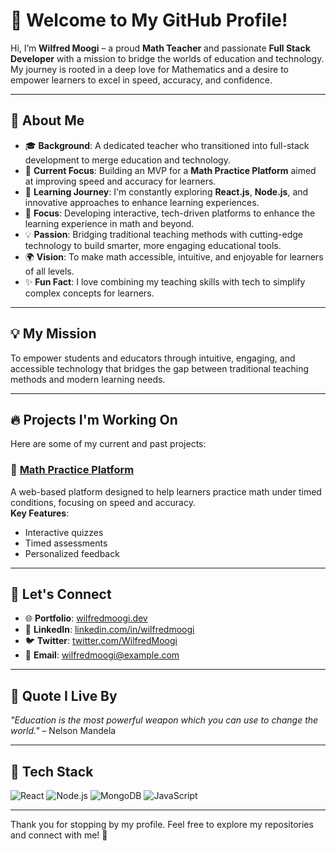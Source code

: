 # 👋 Welcome to My GitHub Profile!

Hi, I’m **Wilfred Moogi** – a proud **Math Teacher** and passionate **Full Stack Developer** with a mission to bridge the worlds of education and technology. My journey is rooted in a deep love for Mathematics and a desire to empower learners to excel in speed, accuracy, and confidence.

---

## 🌟 About Me
- 🎓 **Background**: A dedicated teacher who transitioned into full-stack development to merge education and technology.
- 🔭 **Current Focus**: Building an MVP for a **Math Practice Platform** aimed at improving speed and accuracy for learners.
- 🌱 **Learning Journey**: I'm constantly exploring **React.js**, **Node.js**, and innovative approaches to enhance learning experiences.
- 🔭 **Focus**: Developing interactive, tech-driven platforms to enhance the learning experience in math and beyond.
- 💡 **Passion**: Bridging traditional teaching methods with cutting-edge technology to build smarter, more engaging educational tools.
- 🌍 **Vision**: To make math accessible, intuitive, and enjoyable for learners of all levels.
- ✨ **Fun Fact**: I love combining my teaching skills with tech to simplify complex concepts for learners.

---

## 💡 My Mission
To empower students and educators through intuitive, engaging, and accessible technology that bridges the gap between traditional teaching methods and modern learning needs.

---

## 🔥 Projects I'm Working On
Here are some of my current and past projects:

### 🚀 [Math Practice Platform](https://github.com/<your-username>/<project-repo>)
A web-based platform designed to help learners practice math under timed conditions, focusing on speed and accuracy.  
**Key Features**:
- Interactive quizzes
- Timed assessments
- Personalized feedback

---



## 🤝 Let's Connect
- 🌐 **Portfolio**: [wilfredmoogi.dev](https://wilfredmoogi.vercel.app/)
- 💼 **LinkedIn**: [linkedin.com/in/wilfredmoogi](https://linkedin.com/in/wilfredmoogi)
- 🐦 **Twitter**: [twitter.com/WilfredMoogi](https://twitter.com/WilfredMoogi)
- 💌 **Email**: wilfredmoogi@example.com

---

## 📜 Quote I Live By

*"Education is the most powerful weapon which you can use to change the world."* – Nelson Mandela


---

## 🔧 Tech Stack
![React](https://img.shields.io/badge/React-20232A?style=for-the-badge&logo=react&logoColor=61DAFB)
![Node.js](https://img.shields.io/badge/Node.js-339933?style=for-the-badge&logo=nodedotjs&logoColor=white)
![MongoDB](https://img.shields.io/badge/MongoDB-4EA94B?style=for-the-badge&logo=mongodb&logoColor=white)
![JavaScript](https://img.shields.io/badge/JavaScript-F7DF1E?style=for-the-badge&logo=javascript&logoColor=black)

---

Thank you for stopping by my profile. Feel free to explore my repositories and connect with me! 🌟
